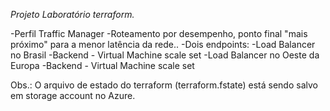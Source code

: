 *Projeto Laboratório terraform.*

  -Perfil Traffic Manager 
  -Roteamento por desempenho, ponto final "mais próximo" para a menor latência da rede..
  -Dois endpoints: 
    -Load Balancer no Brasil
      -Backend - Virtual Machine scale set
    -Load Balancer no Oeste da Europa
      -Backend - Virtual Machine scale set

 Obs.: O arquivo de  estado do terraform (terraform.fstate) está sendo salvo em storage account no Azure.  

